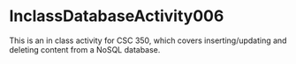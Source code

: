 # InclassDatabaseActivity006
This is an in class activity for CSC 350, which covers inserting/updating and deleting content from a NoSQL database.
